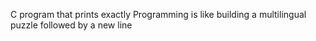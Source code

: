 C program that prints exactly Programming is like building a multilingual puzzle followed by a new line
